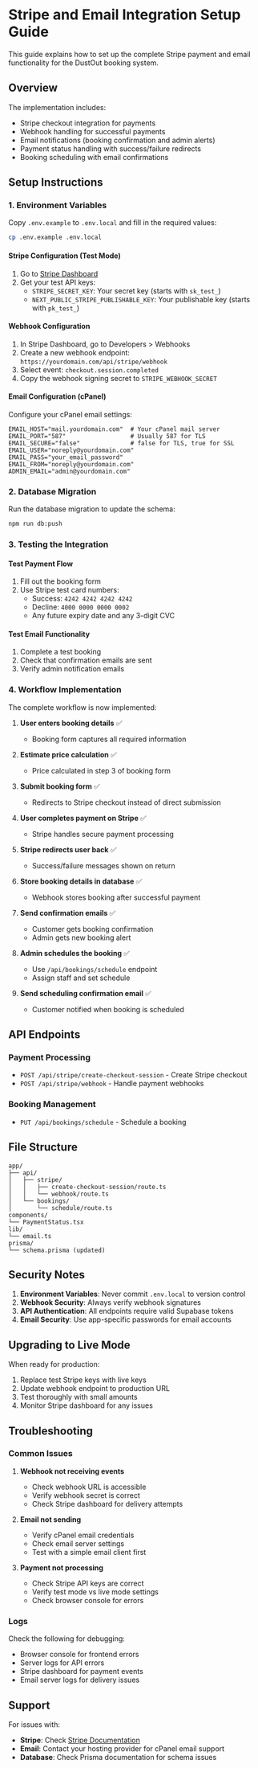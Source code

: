 # Stripe and Email Integration Setup Guide

This guide explains how to set up the complete Stripe payment and email functionality for the DustOut booking system.

## Overview

The implementation includes:
- Stripe checkout integration for payments
- Webhook handling for successful payments
- Email notifications (booking confirmation and admin alerts)
- Payment status handling with success/failure redirects
- Booking scheduling with email confirmations

## Setup Instructions

### 1. Environment Variables

Copy `.env.example` to `.env.local` and fill in the required values:

```bash
cp .env.example .env.local
```

#### Stripe Configuration (Test Mode)
1. Go to [Stripe Dashboard](https://dashboard.stripe.com/)
2. Get your test API keys:
   - `STRIPE_SECRET_KEY`: Your secret key (starts with `sk_test_`)
   - `NEXT_PUBLIC_STRIPE_PUBLISHABLE_KEY`: Your publishable key (starts with `pk_test_`)

#### Webhook Configuration
1. In Stripe Dashboard, go to Developers > Webhooks
2. Create a new webhook endpoint: `https://yourdomain.com/api/stripe/webhook`
3. Select event: `checkout.session.completed`
4. Copy the webhook signing secret to `STRIPE_WEBHOOK_SECRET`

#### Email Configuration (cPanel)
Configure your cPanel email settings:
```env
EMAIL_HOST="mail.yourdomain.com"  # Your cPanel mail server
EMAIL_PORT="587"                  # Usually 587 for TLS
EMAIL_SECURE="false"              # false for TLS, true for SSL
EMAIL_USER="noreply@yourdomain.com"
EMAIL_PASS="your_email_password"
EMAIL_FROM="noreply@yourdomain.com"
ADMIN_EMAIL="admin@yourdomain.com"
```

### 2. Database Migration

Run the database migration to update the schema:

```bash
npm run db:push
```

### 3. Testing the Integration

#### Test Payment Flow
1. Fill out the booking form
2. Use Stripe test card numbers:
   - Success: `4242 4242 4242 4242`
   - Decline: `4000 0000 0000 0002`
   - Any future expiry date and any 3-digit CVC

#### Test Email Functionality
1. Complete a test booking
2. Check that confirmation emails are sent
3. Verify admin notification emails

### 4. Workflow Implementation

The complete workflow is now implemented:

1. **User enters booking details** ✅
   - Booking form captures all required information

2. **Estimate price calculation** ✅
   - Price calculated in step 3 of booking form

3. **Submit booking form** ✅
   - Redirects to Stripe checkout instead of direct submission

4. **User completes payment on Stripe** ✅
   - Stripe handles secure payment processing

5. **Stripe redirects user back** ✅
   - Success/failure messages shown on return

6. **Store booking details in database** ✅
   - Webhook stores booking after successful payment

7. **Send confirmation emails** ✅
   - Customer gets booking confirmation
   - Admin gets new booking alert

8. **Admin schedules the booking** ✅
   - Use `/api/bookings/schedule` endpoint
   - Assign staff and set schedule

9. **Send scheduling confirmation email** ✅
   - Customer notified when booking is scheduled

## API Endpoints

### Payment Processing
- `POST /api/stripe/create-checkout-session` - Create Stripe checkout
- `POST /api/stripe/webhook` - Handle payment webhooks

### Booking Management
- `PUT /api/bookings/schedule` - Schedule a booking

## File Structure

```
app/
├── api/
│   ├── stripe/
│   │   ├── create-checkout-session/route.ts
│   │   └── webhook/route.ts
│   └── bookings/
│       └── schedule/route.ts
components/
└── PaymentStatus.tsx
lib/
└── email.ts
prisma/
└── schema.prisma (updated)
```

## Security Notes

1. **Environment Variables**: Never commit `.env.local` to version control
2. **Webhook Security**: Always verify webhook signatures
3. **API Authentication**: All endpoints require valid Supabase tokens
4. **Email Security**: Use app-specific passwords for email accounts

## Upgrading to Live Mode

When ready for production:

1. Replace test Stripe keys with live keys
2. Update webhook endpoint to production URL
3. Test thoroughly with small amounts
4. Monitor Stripe dashboard for any issues

## Troubleshooting

### Common Issues

1. **Webhook not receiving events**
   - Check webhook URL is accessible
   - Verify webhook secret is correct
   - Check Stripe dashboard for delivery attempts

2. **Email not sending**
   - Verify cPanel email credentials
   - Check email server settings
   - Test with a simple email client first

3. **Payment not processing**
   - Check Stripe API keys are correct
   - Verify test mode vs live mode settings
   - Check browser console for errors

### Logs

Check the following for debugging:
- Browser console for frontend errors
- Server logs for API errors
- Stripe dashboard for payment events
- Email server logs for delivery issues

## Support

For issues with:
- **Stripe**: Check [Stripe Documentation](https://stripe.com/docs)
- **Email**: Contact your hosting provider for cPanel email support
- **Database**: Check Prisma documentation for schema issues